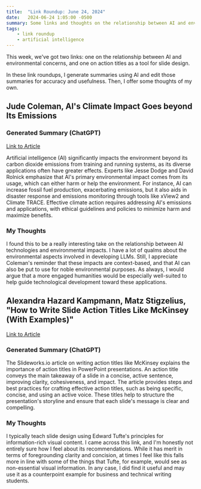 ```yaml
---
title:  "Link Roundup: June 24, 2024"
date:   2024-06-24 1:05:00 -0500
summary: Some links and thoughts on the relationship between AI and environmental concerns and on action titles as a tool for slide design.
tags:
    - link roundup
    - artificial intelligence
---
```



This week, we've got two links: one on the relationship between AI and
environmental concerns, and one on action titles as a tool for slide
design.

In these link roundups, I generate summaries using AI and edit those
summaries for accuracy and usefulness. Then, I offer some thoughts of my
own.

## Jude Coleman, AI's Climate Impact Goes beyond Its Emissions

### Generated Summary (ChatGPT)

[Link to
Article](https://www.scientificamerican.com/article/ais-climate-impact-goes-beyond-its-emissions/)

Artificial intelligence (AI) significantly impacts the environment
beyond its carbon dioxide emissions from training and running systems,
as its diverse applications often have greater effects. Experts like
Jesse Dodge and David Rolnick emphasize that AI's primary environmental
impact comes from its usage, which can either harm or help the
environment. For instance, AI can increase fossil fuel production,
exacerbating emissions, but it also aids in disaster response and
emissions monitoring through tools like xView2 and Climate TRACE.
Effective climate action requires addressing AI\'s emissions and
applications, with ethical guidelines and policies to minimize harm and
maximize benefits.

### My Thoughts

I found this to be a really interesting take on the relationship between
AI technologies and environmental impacts. I have a lot of qualms about
the environmental aspects involved in developing LLMs. Still, I appreciate
Coleman's reminder that these impacts are context-based, and that AI can
also be put to use for noble environmental purposes. As always, I would
argue that a more engaged humanities would be especially
well-suited to help guide technological development toward these
applications.

## Alexandra Hazard Kampmann, Matz Stigzelius, "How to Write Slide Action Titles Like McKinsey (With Examples)"

[Link to
Article](https://slideworks.io/resources/how-to-write-action-titles-like-mckinsey)

### Generated Summary (ChatGPT)

The Slideworks.io article on writing action titles like McKinsey
explains the importance of action titles in PowerPoint presentations. An
action title conveys the main takeaway of a slide in a concise, active
sentence, improving clarity, cohesiveness, and impact. The article
provides steps and best practices for crafting effective action titles,
such as being specific, concise, and using an active voice. These titles
help to structure the presentation\'s storyline and ensure that each
slide\'s message is clear and compelling.

### My Thoughts

I typically teach slide design using Edward Tufte's principles for
information-rich visual content. I came across this link, and I'm
honestly not entirely sure how I feel about its recommendations. While
it has merit in terms of foregrounding clarity and concision, at times I
feel like this falls more in line with some of the things that Tufte,
for example, would see as non-essential visual information. In any case,
I did find it useful and may use it as a counterpoint example for
business and technical writing students.
